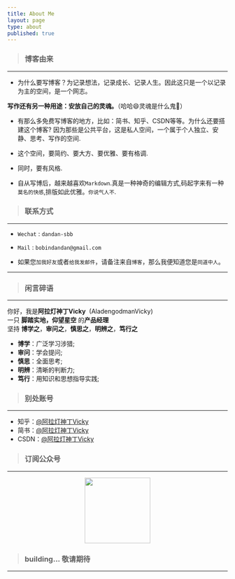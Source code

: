 ```yaml
---
title: About Me
layout: page
type: about
published: true
---
```

> ### 博客由来
---

- 为什么要写博客？为记录想法，记录成长、记录人生。因此这只是一个以记录为主的空间，是一个网志。

**写作还有另一种用途：安放自己的灵魂。**（哈哈😄灵魂是什么鬼👻）

- 有那么多免费写博客的地方，比如：简书、知乎、CSDN等等。为什么还要搭建这个博客? 因为那些是公共平台，这是私人空间，一个属于个人独立、安静、思考、写作的空间. 

- 这个空间，要简约、要大方、要优雅、要有格调. 

- 同时，要有风格. 

- 自从写博后，越来越喜欢`Markdown`.真是一种神奇的编辑方式,码起字来有一种`莫名的快感`,排版如此优雅。`你说气人不`.

> ### 联系方式
---

- `Wechat` : `dandan-sbb`

- `Mail` : `bobindandan@gmail.com`

- 如果您`加我好友`或者`给我发邮件`，请备注来自`博客`，那么我便知道您是`同道中人`。

---

> ### 闲言碎语
---

你好，我是**阿拉灯神丁Vicky**&nbsp;&nbsp;(AladengodmanVicky)  
一只&nbsp;**脚踏实地，仰望星空**&nbsp;的**产品经理**  
坚持 **博学之**，**审问之**，**慎思之**，**明辨之**，**笃行之**  

- **博学**：广泛学习涉猎;
- **审问**：学会提问;
- **慎思**：全面思考;
- **明辨**：清晰的判断力;
- **笃行**：用知识和思想指导实践; 


> ### 别处账号
---

- 知乎：[@阿拉灯神丁Vicky](https://www.zhihu.com/people/AladengodmanVicky/activities)
- 简书：[@阿拉灯神丁Vicky](https://www.jianshu.com/u/d35797a7d500)
- CSDN：[@阿拉灯神丁Vicky](https://blog.csdn.net/weixin_36105362)

> ### 订阅公众号
---

<div align="center"><img width="150" height="150" src="https://www.bobinsun.cn/assets/images/WeChat-logo.jpg"/></div>


> ### building... 敬请期待
---
